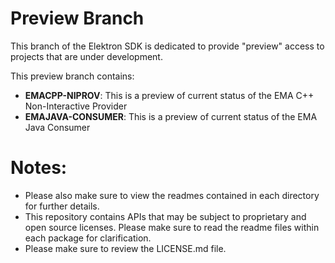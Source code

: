 # Preview Branch

This branch of the Elektron SDK is dedicated to provide "preview" access to projects that are under development. 

This preview branch contains:

- **EMACPP-NIPROV**: This is a preview of current status of the EMA C++ Non-Interactive Provider
- **EMAJAVA-CONSUMER**: This is a preview of current status of the EMA Java Consumer


# Notes:
- Please also make sure to view the readmes contained in each directory for further details.
- This repository contains APIs that may be subject to proprietary and open source licenses.  Please make sure to read the readme files within each package for clarification.
- Please make sure to review the LICENSE.md file.
